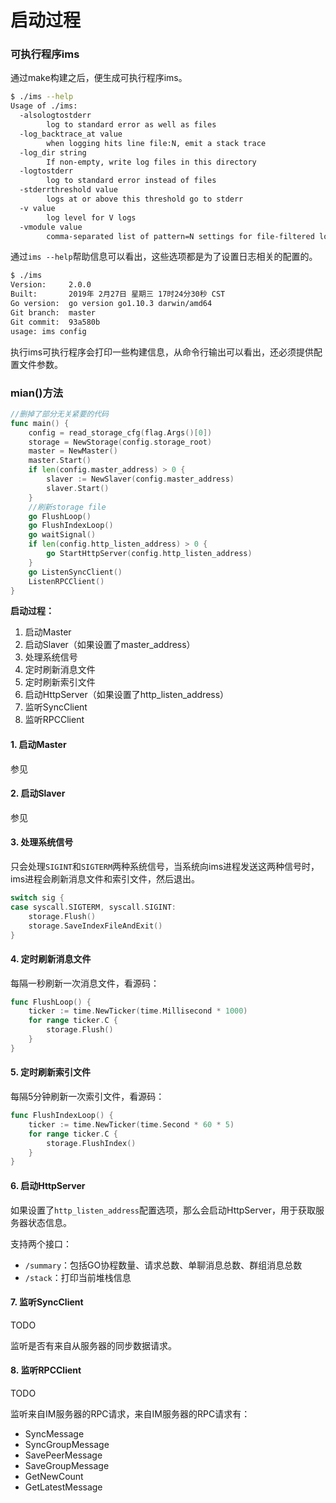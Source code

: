 # 启动过程


### 可执行程序ims

通过make构建之后，便生成可执行程序ims。

```bash
$ ./ims --help
Usage of ./ims:
  -alsologtostderr
    	log to standard error as well as files
  -log_backtrace_at value
    	when logging hits line file:N, emit a stack trace
  -log_dir string
    	If non-empty, write log files in this directory
  -logtostderr
    	log to standard error instead of files
  -stderrthreshold value
    	logs at or above this threshold go to stderr
  -v value
    	log level for V logs
  -vmodule value
    	comma-separated list of pattern=N settings for file-filtered logging
```

通过`ims --help`帮助信息可以看出，这些选项都是为了设置日志相关的配置的。

```bash
$ ./ims
Version:     2.0.0
Built:       2019年 2月27日 星期三 17时24分30秒 CST
Go version:  go version go1.10.3 darwin/amd64
Git branch:  master
Git commit:  93a580b
usage: ims config
```

执行ims可执行程序会打印一些构建信息，从命令行输出可以看出，还必须提供配置文件参数。

### mian()方法

```go
//删掉了部分无关紧要的代码
func main() {
	config = read_storage_cfg(flag.Args()[0])
	storage = NewStorage(config.storage_root)
	master = NewMaster()
	master.Start()
	if len(config.master_address) > 0 {
		slaver := NewSlaver(config.master_address)
		slaver.Start()
	}
	//刷新storage file
	go FlushLoop()
	go FlushIndexLoop()
	go waitSignal()
	if len(config.http_listen_address) > 0 {
		go StartHttpServer(config.http_listen_address)
	}
	go ListenSyncClient()
	ListenRPCClient()
}
```

**启动过程：**

1. 启动Master
2. 启动Slaver（如果设置了master_address）
3. 处理系统信号
4. 定时刷新消息文件
5. 定时刷新索引文件
6. 启动HttpServer（如果设置了http_listen_address）
7. 监听SyncClient
8. 监听RPCClient

#### 1. 启动Master

参见[]()

#### 2. 启动Slaver

参见[]()

#### 3. 处理系统信号

只会处理`SIGINT`和`SIGTERM`两种系统信号，当系统向ims进程发送这两种信号时，ims进程会刷新消息文件和索引文件，然后退出。

```go
switch sig {
case syscall.SIGTERM, syscall.SIGINT:
    storage.Flush()
    storage.SaveIndexFileAndExit()
}
```

#### 4. 定时刷新消息文件

每隔一秒刷新一次消息文件，看源码：

```go
func FlushLoop() {
	ticker := time.NewTicker(time.Millisecond * 1000)
	for range ticker.C {
		storage.Flush()
	}
}
```

#### 5. 定时刷新索引文件

每隔5分钟刷新一次索引文件，看源码：

```go
func FlushIndexLoop() {
	ticker := time.NewTicker(time.Second * 60 * 5)
	for range ticker.C {
		storage.FlushIndex()
	}
}
```

#### 6. 启动HttpServer

如果设置了`http_listen_address`配置选项，那么会启动HttpServer，用于获取服务器状态信息。

支持两个接口：

- `/summary`：包括GO协程数量、请求总数、单聊消息总数、群组消息总数
- `/stack`：打印当前堆栈信息

#### 7. 监听SyncClient

TODO

监听是否有来自从服务器的同步数据请求。

#### 8. 监听RPCClient

TODO

监听来自IM服务器的RPC请求，来自IM服务器的RPC请求有：

- SyncMessage
- SyncGroupMessage
- SavePeerMessage
- SaveGroupMessage
- GetNewCount
- GetLatestMessage

